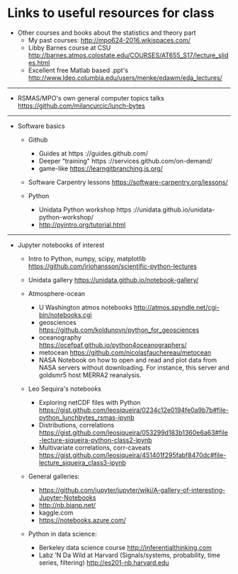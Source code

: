 # Links to useful resources for class 

* Other courses and books about the statistics and theory part
  * My past courses: http://mpo624-2016.wikispaces.com/
  * Libby Barnes course at CSU http://barnes.atmos.colostate.edu/COURSES/AT655_S17/lecture_slides.html
  * Excellent free Matlab based .ppt's http://www.ldeo.columbia.edu/users/menke/edawm/eda_lectures/ 
  
--------------
* RSMAS/MPO's own general computer topics talks https://github.com/milancurcic/lunch-bytes

--------------
* Software basics
  * Github 
    * Guides at https ://guides.github.com/
    * Deeper “training" https ://services.github.com/on-demand/
    * game-like https://learngitbranching.js.org/

  * Software Carpentry lessons https://software-carpentry.org/lessons/

  * Python
    * Unidata Python workshop https ://unidata.github.io/unidata-python-workshop/
    * http://pyintro.org/tutorial.html
    
---------------
* Jupyter notebooks of interest
  * Intro to Python, numpy, scipy, matplotlib https://github.com/jrjohansson/scientific-python-lectures 
  
  * Unidata gallery https://unidata.github.io/notebook-gallery/

  * Atmosphere-ocean
    * U Washington atmos notebooks http://atmos.spyndle.net/cgi-bin/notebooks.cgi
    * geosciences https://github.com/koldunovn/python_for_geosciences
    * oceanography https://ocefpaf.github.io/python4oceanographers/
    * metocean https://github.com/nicolasfauchereau/metocean
    * NASA Notebook on how to open and read and plot data from NASA servers without downloading. For instance, this server and goldsmr5 host MERRA2 reanalysis.

  * Leo Sequira's notebooks 
    * Exploring netCDF files with Python https://gist.github.com/leosiqueira/0234c12e0194fe0a9b7b#file-python_lunchbytes_rsmas-ipynb
    * Distributions, correlations https://gist.github.com/leosiqueira/053299d183b1360e6a63#file-lecture-siqueira-python-class2-ipynb
    * Multivariate correlations, corr-caveats https://gist.github.com/leosiqueira/451401f295fabf8470dc#file-lecture_siqueira_class3-ipynb
    
  * General galleries: 
    * https://github.com/jupyter/jupyter/wiki/A-gallery-of-interesting-Jupyter-Notebooks
    * http://nb.bianp.net/
    * kaggle.com 
    * https://notebooks.azure.com/
    
  * Python in data science: 
    * Berkeley data science course http://inferentialthinking.com
    * Labz ’N Da Wild at Harvard (Signals/systems, probability, time series, filtering) http://es201-nb.harvard.edu


